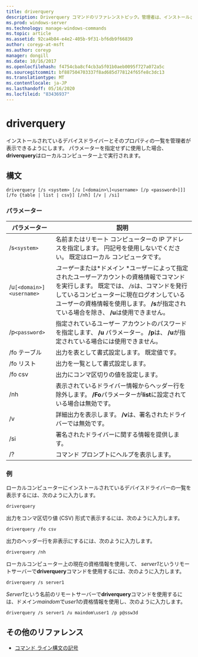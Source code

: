 ```yaml
---
title: driverquery
description: Driverquery コマンドのリファレンストピック。管理者は、インストールされているデバイスドライバーとそのプロパティの一覧を表示できます。
ms.prod: windows-server
ms.technology: manage-windows-commands
ms.topic: article
ms.assetid: 92ca4b84-e4e2-405b-9f31-bf6db9f66839
author: coreyp-at-msft
ms.author: coreyp
manager: dongill
ms.date: 10/16/2017
ms.openlocfilehash: f4754cba8cf4cb3a5f01b0aeb0095f727a072a5c
ms.sourcegitcommit: bf887504703337f8ad685d778124f65fe8c3dc13
ms.translationtype: MT
ms.contentlocale: ja-JP
ms.lasthandoff: 05/16/2020
ms.locfileid: "83436937"
---
```

# <a name="driverquery"></a>driverquery

インストールされているデバイスドライバーとそのプロパティの一覧を管理者が表示できるようにします。 パラメーターを指定せずに使用した場合、 **driverquery**はローカルコンピューター上で実行されます。

## <a name="syntax"></a>構文

```
driverquery [/s <system> [/u [<domain>\]<username> [/p <password>]]] [/fo {table | list | csv}] [/nh] [/v | /si]
```

### <a name="parameters"></a>パラメーター

| パラメーター | 説明 |
| --------- |------------ |
| /s`<system>` | 名前またはリモート コンピューターの IP アドレスを指定します。 円記号を使用しないでください。 既定はローカル コンピュータです。 |
| /u`[<domain>]<username>` | *ユーザー*または*ドメイン \*ユーザーによって指定されたユーザーアカウントの資格情報でコマンドを実行します。 既定では、 */s*は、コマンドを発行しているコンピューターに現在ログオンしているユーザーの資格情報を使用します。 **/s**が指定されている場合を除き、 **/u**は使用できません。 |
| /p`<password>` | 指定されているユーザー アカウントのパスワードを指定します、 **/u** パラメーター。 **/p**は、 **/u**が指定されている場合には使用できません。 |
| /fo テーブル | 出力を表として書式設定します。 既定値です。 |
| /fo リスト | 出力を一覧として書式設定します。 |
| /fo csv | 出力にコンマ区切りの値を設定します。 |
| /nh | 表示されているドライバー情報からヘッダー行を除外します。 **/Fo**パラメーターが**list**に設定されている場合は無効です。 |
| /v | 詳細出力を表示します。 **/v**は、署名されたドライバーでは無効です。 |
| /si | 署名されたドライバーに関する情報を提供します。 |
| /? | コマンド プロンプトにヘルプを表示します。 |

### <a name="examples"></a>例

ローカルコンピューターにインストールされているデバイスドライバーの一覧を表示するには、次のように入力します。

```
driverquery
```

出力をコンマ区切り値 (CSV) 形式で表示するには、次のように入力します。

```
driverquery /fo csv
```

出力のヘッダー行を非表示にするには、次のように入力します。

```
driverquery /nh
```

ローカルコンピューター上の現在の資格情報を使用して、 *server1*というリモートサーバーで**driverquery**コマンドを使用するには、次のように入力します。

```
driverquery /s server1
```

*Server1*という名前のリモートサーバーで**driverquery**コマンドを使用するには、ドメイン*maindom*で*user1*の資格情報を使用し、次のように入力します。

```
driverquery /s server1 /u maindom\user1 /p p@ssw3d
```

## <a name="additional-references"></a>その他のリファレンス

- [コマンド ライン構文の記号](command-line-syntax-key.md)